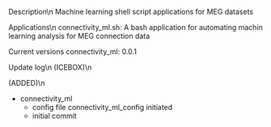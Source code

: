 Description\n
  Machine learning shell script applications for MEG datasets


Applications\n
  connectivity_ml.sh: A bash application for automating machin learning analysis for MEG connection data


Current versions
  connectivity_ml: 0.0.1


Update log\n
(ICEBOX)\n

(ADDED)\n
  - connectivity_ml
    - config file connectivity_ml_config initiated
    - initial commit
